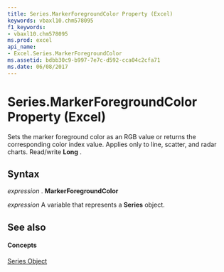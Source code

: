 ```yaml
---
title: Series.MarkerForegroundColor Property (Excel)
keywords: vbaxl10.chm578095
f1_keywords:
- vbaxl10.chm578095
ms.prod: excel
api_name:
- Excel.Series.MarkerForegroundColor
ms.assetid: bdbb30c9-b997-7e7c-d592-cca04c2cfa71
ms.date: 06/08/2017
---
```



# Series.MarkerForegroundColor Property (Excel)

Sets the marker foreground color as an RGB value or returns the corresponding color index value. Applies only to line, scatter, and radar charts. Read/write  **Long** .


## Syntax

 _expression_ . **MarkerForegroundColor**

 _expression_ A variable that represents a **Series** object.


## See also


#### Concepts


[Series Object](Excel.Series(objec).md)

